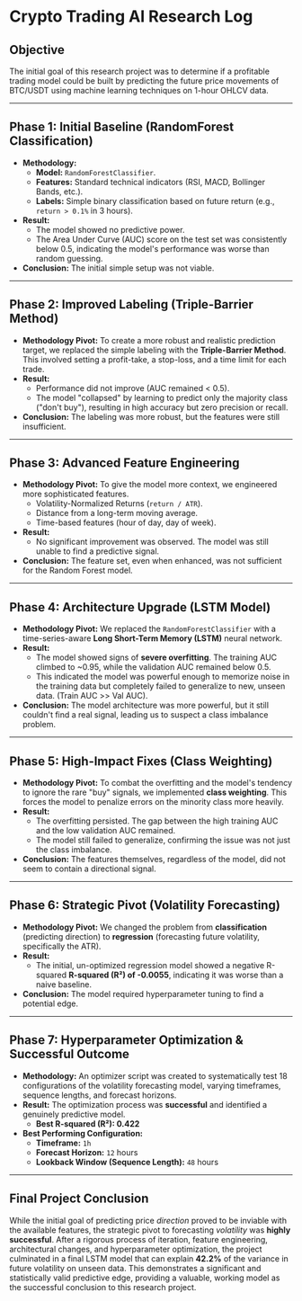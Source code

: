 # Crypto Trading AI Research Log

## Objective
The initial goal of this research project was to determine if a profitable trading model could be built by predicting the future price movements of BTC/USDT using machine learning techniques on 1-hour OHLCV data.

---

## Phase 1: Initial Baseline (RandomForest Classification)

*   **Methodology:**
    *   **Model:** `RandomForestClassifier`.
    *   **Features:** Standard technical indicators (RSI, MACD, Bollinger Bands, etc.).
    *   **Labels:** Simple binary classification based on future return (e.g., `return > 0.1%` in 3 hours).
*   **Result:**
    *   The model showed no predictive power.
    *   The Area Under Curve (AUC) score on the test set was consistently below 0.5, indicating the model's performance was worse than random guessing.
*   **Conclusion:** The initial simple setup was not viable.

---

## Phase 2: Improved Labeling (Triple-Barrier Method)

*   **Methodology Pivot:** To create a more robust and realistic prediction target, we replaced the simple labeling with the **Triple-Barrier Method**. This involved setting a profit-take, a stop-loss, and a time limit for each trade.
*   **Result:**
    *   Performance did not improve (AUC remained < 0.5).
    *   The model "collapsed" by learning to predict only the majority class ("don't buy"), resulting in high accuracy but zero precision or recall.
*   **Conclusion:** The labeling was more robust, but the features were still insufficient.

---

## Phase 3: Advanced Feature Engineering

*   **Methodology Pivot:** To give the model more context, we engineered more sophisticated features.
    *   Volatility-Normalized Returns (`return / ATR`).
    *   Distance from a long-term moving average.
    *   Time-based features (hour of day, day of week).
*   **Result:**
    *   No significant improvement was observed. The model was still unable to find a predictive signal.
*   **Conclusion:** The feature set, even when enhanced, was not sufficient for the Random Forest model.

---

## Phase 4: Architecture Upgrade (LSTM Model)

*   **Methodology Pivot:** We replaced the `RandomForestClassifier` with a time-series-aware **Long Short-Term Memory (LSTM)** neural network.
*   **Result:**
    *   The model showed signs of **severe overfitting**. The training AUC climbed to ~0.95, while the validation AUC remained below 0.5.
    *   This indicated the model was powerful enough to memorize noise in the training data but completely failed to generalize to new, unseen data. (Train AUC >> Val AUC).
*   **Conclusion:** The model architecture was more powerful, but it still couldn't find a real signal, leading us to suspect a class imbalance problem.

---

## Phase 5: High-Impact Fixes (Class Weighting)

*   **Methodology Pivot:** To combat the overfitting and the model's tendency to ignore the rare "buy" signals, we implemented **class weighting**. This forces the model to penalize errors on the minority class more heavily.
*   **Result:**
    *   The overfitting persisted. The gap between the high training AUC and the low validation AUC remained.
    *   The model still failed to generalize, confirming the issue was not just the class imbalance.
*   **Conclusion:** The features themselves, regardless of the model, did not seem to contain a directional signal.

---

## Phase 6: Strategic Pivot (Volatility Forecasting)

*   **Methodology Pivot:** We changed the problem from **classification** (predicting direction) to **regression** (forecasting future volatility, specifically the ATR).
*   **Result:**
    *   The initial, un-optimized regression model showed a negative R-squared **R-squared (R²) of -0.0055**, indicating it was worse than a naive baseline.
*   **Conclusion:** The model required hyperparameter tuning to find a potential edge.

---

## Phase 7: Hyperparameter Optimization & Successful Outcome

*   **Methodology:** An optimizer script was created to systematically test 18 configurations of the volatility forecasting model, varying timeframes, sequence lengths, and forecast horizons.
*   **Result:** The optimization process was **successful** and identified a genuinely predictive model.
    *   **Best R-squared (R²): 0.422**
*   **Best Performing Configuration:**
    *   **Timeframe:** `1h`
    *   **Forecast Horizon:** `12` hours
    *   **Lookback Window (Sequence Length):** `48` hours

---

## Final Project Conclusion

While the initial goal of predicting price *direction* proved to be inviable with the available features, the strategic pivot to forecasting *volatility* was **highly successful**. After a rigorous process of iteration, feature engineering, architectural changes, and hyperparameter optimization, the project culminated in a final LSTM model that can explain **42.2%** of the variance in future volatility on unseen data. This demonstrates a significant and statistically valid predictive edge, providing a valuable, working model as the successful conclusion to this research project.
